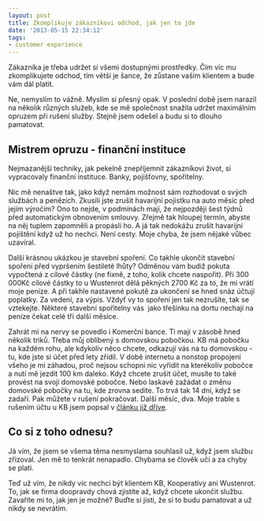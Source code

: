 ```yaml
---
layout: post
title: Zkomplikuje zákazníkovi odchod, jak jen to jde
date: '2013-05-15 22:34:12'
tags:
- customer experience
---
```

Zákazníka je třeba udržet si všemi dostupnými prostředky. Čím víc mu zkomplikujete odchod, tím větší je šance, že zůstane vaším klientem a bude vám dál platit.

<p>Ne, nemyslím to vážně. Myslím si přesný opak. V poslední době jsem narazil na několik různých služeb, kde se mě společnost snažila udržet maximálním opruzem při rušení služby. Stejně jsem odešel a budu si to dlouho pamatovat. </p>
<h2>Mistrem opruzu - finanční instituce</h2>
<p>Nejmazanější techniky, jak pekelně znepříjemnit zákazníkovi život, si vypracovaly finanční instituce. Banky, pojišťovny, spořitelny. </p>
<p>Nic mě nenaštve tak, jako když nemám možnost sám rozhodovat o svých službách a penězích. Zkusili jste zrušit havarijní pojistku na auto měsíc před jejím výročím? Ono to nejde, v podmínách mají, že nejpozději šest týdnů před automatickým obnovením smlouvy. Zřejmě tak hloupej termín, abyste na něj tuplem zapomněli a propásli ho. A já tak nedokážu zrušit havarijní pojištění když už ho nechci. Není cesty. Moje chyba, že jsem nějaké vůbec uzavíral.</p>
<p>Další krásnou ukázkou je stavební spoření. Co takhle ukončit stavební spoření před vypršením šestileté lhůty? Odměnou vám budiž pokuta vypočtená z cílové částky (ne fixně, z toho, kolik chcete naspořit). Při 300 000Kč cílové částky to u Wustenrot dělá pěkných 2700 Kč za to, že mi vrátí moje peníze. A při takhle nastavené pokutě za ukončení se hned snáz účtují poplatky. Za vedení, za výpis. Vždyť vy to spoření jen tak nezrušíte, tak se vztekejte. Některé stavební spořitelny vás  jako třešínku na dortu nechají na peníze čekat celé tři další měsíce. </p>
<p>Zahrát mi na nervy se povedlo i Komerční bance. Ti mají v zásobě hned několik triků. Třeba můj oblíbený s domovskou pobočkou. KB má pobočku na každém rohu, ale kdykoliv něco chcete, odkazují vás na tu domovskou - tu, kde jste si účet před lety zřídil. V době internetu a nonstop propojení všeho je mi záhadou, proč nejsou schopni nic vyřídit na kterékoliv pobočce a nutí mě jezdit 100 km daleko. Když chcete zrušit účet, musíte to také provést na svojí domovské pobočce. Nebo laskavě zažádat o změnu domovské pobočky na tu, kde zrovna sedíte. To trvá tak 14 dní, když se zadaří. Pak můžete v rušení pokračovat. Další měsíc, dva. Moje trable s rušením účtu u KB jsem popsal v <a href="http://www.tomas-dvorak.cz/clanky/jak-jeste-vic-znechutit-odchazejiciho-zakaznika-banky">článku již dříve</a>. </p>
<h2>Co si z toho odnesu?</h2>
<p>Já vím, že jsem se všema těma nesmyslama souhlasil už, když jsem službu zřizoval. Jen mě to tenkrát nenapadlo. Chybama se člověk učí a za chyby se platí.</p>
<p>Teď už vím, že nikdy víc nechci být klientem KB, Kooperativy ani Wustenrot. To, jak se firma doopravdy chová zjistíte až, když chcete ukončit službu. Zavaříte mi to, jak jen je možné? Buďte si jisti, že si to budu pamatovat a už nikdy se nevrátím.</p>
<p> </p>
